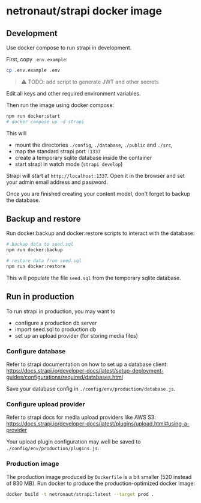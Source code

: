 # netronaut/strapi docker image

## Development

Use docker compose to run strapi in development.

First, copy `.env.example`:

```bash
cp .env.example .env
```

> ⚠️ TODO: add script to generate JWT and other secrets

Edit all keys and other required environment variables.

Then run the image using docker compose:

```bash
npm run docker:start
# docker compose up -d strapi
```

This will

- mount the directories `./config`, `./database`, `./public` and `./src`,
- map the standard strapi port `:1337`
- create a temporary sqlite database inside the container
- start strapi in watch mode (`strapi develop`)

Strapi will start at `http://localhost:1337`. Open it in the browser and set your admin email address and password.

Once you are finished creating your content model, don't forget to backup the database.

## Backup and restore

Run docker:backup and docker:restore scripts to interact with the database:

```bash
# backup data to seed.sql
npm run docker:backup

# restore data from seed.sql
npm run docker:restore
```

This will populate the file `seed.sql` from the temporary sqlite database.

## Run in production

To run strapi in production, you may want to

- configure a production db server
- import seed.sql to production db
- set up an upload provider (for storing media files)

### Configure database

Refer to strapi documentation on how to set up a database client: https://docs.strapi.io/developer-docs/latest/setup-deployment-guides/configurations/required/databases.html

Save your database config in `./config/env/production/database.js`.

### Configure upload provider

Refer to strapi docs for media upload providers like AWS S3: https://docs.strapi.io/developer-docs/latest/plugins/upload.html#using-a-provider

Your upload plugin configuration may well be saved to `./config/env/production/plugins.js`.

### Production image

The production image produced by `Dockerfile` is a bit smaller (520 instead of 830 MB). Run docker to produce the production-optimized docker image:

```bash
docker build -t netronaut/strapi:latest --target prod .
```
